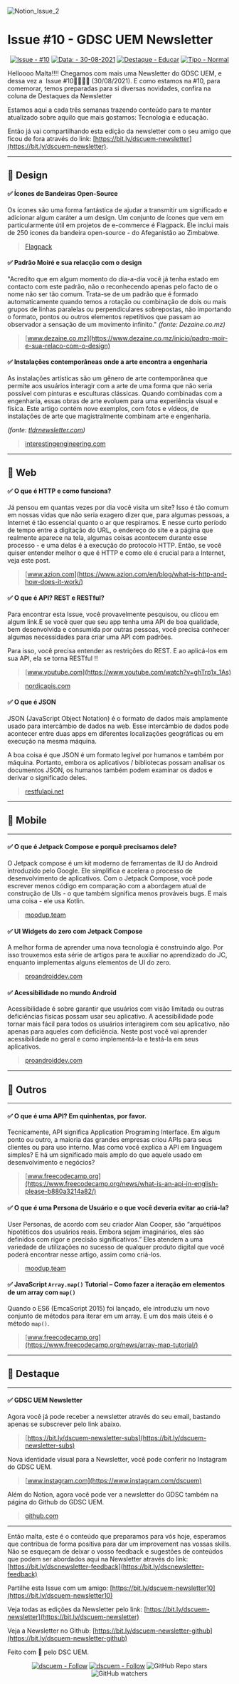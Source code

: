 

![Notion_Issue_2](https://user-images.githubusercontent.com/50568515/130361788-3e8584d4-a165-45ca-a290-8e8951ba53b0.png)

# **Issue #10 - GDSC UEM Newsletter**

<span align="center">

[![Issue - #10](https://img.shields.io/badge/Issue-%2310-2ea44f)](https://https://github.com/DSC-Eduardo-Mondlane-University/newsletter/tree/main/2021/)
[![Data: - 30-08-2021](https://img.shields.io/badge/Data%3A-30--08--2021-brightgreen)](https://https://github.com/DSC-Eduardo-Mondlane-University/newsletter/tree/main/2021/)
[![Destaque - Educar](https://img.shields.io/badge/Destaque-Newsletter-yellow)](https://https://github.com/DSC-Eduardo-Mondlane-University/newsletter/tree/main/2021/) [![Tipo  - Normal](https://img.shields.io/badge/Tipo_-Normal-blue)](https://https://github.com/DSC-Eduardo-Mondlane-University/newsletter/tree/main/2021/)

</span>

Helloooo Malta!!!! Chegamos com mais uma Newsletter do GDSC UEM, e dessa vez a  Issue #10🎉🎉🎉🎉 (30/08/2021). E como estamos na #10, para comemorar, temos preparadas para si diversas novidades, confira na coluna de Destaques da Newsletter

Estamos aqui a cada três semanas trazendo conteúdo para te manter atualizado sobre aquilo que mais gostamos: Tecnologia e educação.

Então já vai compartilhando esta edição da newsletter com o seu amigo que ficou de fora através do link: [https://bit.ly/dscuem-newsletter](https://bit.ly/dscuem-newsletter).

---

## 🎯 Design

#### ✅  Ícones de Bandeiras Open-Source

Os ícones são uma forma fantástica de ajudar a transmitir um significado e adicionar algum caráter a um design. Um conjunto de ícones que vem em particularmente útil em projetos de e-commerce é Flagpack. Ele inclui mais de 250 ícones da bandeira open-source - do Afeganistão ao Zimbabwe.

> [Flagpack](https://flagpack.xyz/)

#### ✅ Padrão Moiré e sua relacção com o design

"Acredito que em algum momento do dia-a-dia você já tenha estado em contacto com este padrão, não o reconhecendo apenas pelo facto de o nome não ser tão comum. Trata-se de um padrão que é formado automaticamente quando temos a rotação ou combinação de dois ou mais grupos de linhas paralelas ou perpendiculares sobrepostas, não importando o formato, pontos ou outros elementos repetitivos que passam ao observador a sensação de um movimento infinito." *(fonte: Dezaine.co.mz)*

> [www.dezaine.co.mz](https://www.dezaine.co.mz/inicio/padro-moir-e-sua-relaco-com-o-design)

#### ✅ Instalações contemporâneas onde a arte encontra a engenharia

As instalações artísticas são um gênero de arte contemporânea que permite aos usuários interagir com a arte de uma forma que não seria possível com pinturas e esculturas clássicas. Quando combinadas com a engenharia, essas obras de arte evoluem para uma experiência visual e física. Este artigo contém nove exemplos, com fotos e vídeos, de instalações de arte que magistralmente combinam arte e engenharia.

*(fonte: [tldrnewsletter.com](http://tldrnewsletter.com/))*

> [interestingengineering.com](https://interestingengineering.com/9-art-installations-that-will-blow-your-mind?utm_source=tldrnewsletter)

---

## 🎯 Web

#### ✅ O que é HTTP e como funciona?

Já pensou em quantas vezes por dia você visita um site? Isso é tão comum em nossas vidas que não seria exagero dizer que, para algumas pessoas, a Internet é tão essencial quanto o ar que respiramos. E nesse curto período de tempo entre a digitação do URL, o endereço do site e a página que realmente aparece na tela, algumas coisas acontecem durante esse processo - e uma delas é a execução do protocolo HTTP. Então, se você quiser entender melhor o que é HTTP e como ele é crucial para a Internet, veja este post.

> [www.azion.com](https://www.azion.com/en/blog/what-is-http-and-how-does-it-work/)

#### ✅ O que é API? REST e RESTful?

Para encontrar esta Issue, você provavelmente pesquisou, ou clicou em algum link.E se você quer que seu app tenha uma API de boa qualidade, bem desenvolvida e consumida por outras pessoas, você precisa conhecer algumas necessidades para criar uma API com padrões.

Para isso, você precisa entender as restrições do REST. E ao aplicá-los em sua API, ela se torna RESTful !!

> [www.youtube.com](https://www.youtube.com/watch?v=ghTrp1x_1As)

> [nordicapis.com](https://nordicapis.com/whats-the-difference-between-rest-and-restful/)

#### ✅ O que é JSON

JSON (JavaScript Object Notation) é o formato de dados mais amplamente usado para intercâmbio de dados na web. Esse intercâmbio de dados pode acontecer entre duas apps em diferentes localizações geográficas ou em execução na mesma máquina.

A boa coisa é que JSON é um formato legível por humanos e também por máquina. Portanto, embora os aplicativos / bibliotecas possam analisar os documentos JSON, os humanos também podem examinar os dados e derivar o significado deles.

> [restfulapi.net](https://restfulapi.net/introduction-to-json/)

---

## 🎯 Mobile

---

#### ✅ O que é Jetpack Compose e porquê precisamos dele?

O Jetpack compose é um kit moderno de ferramentas de IU do Android introduzido pelo Google. Ele simplifica e acelera o processo de desenvolvimento de aplicativos. Com o Jetpack Compose, você pode escrever menos código em comparação com a abordagem atual de construção de UIs - o que também significa menos prováveis bugs. E mais uma coisa - ele usa Kotlin.

> [moodup.team](https://moodup.team/blog/what-is-jetpack-compose-and-why-do-we-need-it/)

#### ✅ UI Widgets do zero com Jetpack Compose

A melhor forma de aprender uma nova tecnologia é construindo algo. Por isso trouxemos esta série de artigos para te auxiliar no aprendizado do JC, enquanto implementas alguns elementos de UI do zero.

> [proandroiddev.com](https://proandroiddev.com/ui-widgets-from-scratch-in-jetpack-compose-b16a74ca95e5)

#### ✅ Acessibilidade no mundo Android

Acessibilidade é sobre garantir que usuários com visão limitada ou outras deficiências físicas possam usar seu aplicativo. A acessibilidade pode tornar mais fácil para todos os usuários interagirem com seu aplicativo, não apenas para aqueles com deficiência. Neste post você vai aprender acessibilidade no geral e como implementá-la e testá-la em seus aplicativos.

> [proandroiddev.com](https://proandroiddev.com/accessibility-in-the-android-world-6e73d687660a)

---

## 🎯 Outros

---

#### ✅ O que é uma API? Em quinhentas, por favor.

Tecnicamente, API significa Application Programing Interface. Em algum ponto ou outro, a maioria das grandes empresas criou APIs para seus clientes ou para uso interno. Mas como você explica a API em linguagem simples? E há um significado mais amplo do que aquele usado em desenvolvimento e negócios?

> [www.freecodecamp.org](https://www.freecodecamp.org/news/what-is-an-api-in-english-please-b880a3214a82/)

#### ✅ O que é uma Persona de Usuário e o que você deveria evitar ao criá-la?

User Personas, de acordo com seu criador Alan Cooper, são “arquétipos hipotéticos dos usuários reais. Embora sejam imaginários, eles são definidos com rigor e precisão significativos.” Eles atendem a uma variedade de utilizações no sucesso de qualquer produto digital que você poderá encontrar nesse artigo, assim como criá-los.

> [moodup.team](https://moodup.team/blog/whats-a-user-persona-and-what-should-you-avoid-when-creating-them-2/)

#### ✅ JavaScript `Array.map()` Tutorial – Como fazer a iteração em elementos de um array com `map()`

Quando o ES6 (EmcaScript 2015) foi lançado, ele introduziu um novo conjunto de métodos para iterar em um array. E um dos mais úteis é o método `map()`.

> [www.freecodecamp.org](https://www.freecodecamp.org/news/array-map-tutorial/)

---

## 🎯 Destaque

---

#### ✅ GDSC UEM Newsletter

Agora você já pode receber a newsletter através do seu email, bastando apenas se subscrever pelo link abaixo.
> [https://bit.ly/dscuem-newsletter-subs](https://bit.ly/dscuem-newsletter-subs)

Nova identidade visual para a Newsletter, você pode conferir no Instagram do GDSC UEM.

> [www.instagram.com](https://www.instagram.com/dscuem)

Além do Notion, agora você pode ver a newsletter do GDSC também na página do Github do GDSC UEM.

> [github.com](https://github.com/DSC-Eduardo-Mondlane-University/newsletter)

---

Então malta, este é o conteúdo que preparamos para vós hoje, esperamos que contribua de forma positiva para dar um improvement nas vossas skills. Não se esqueçam de deixar o vosso feedback e sugestões de conteúdos que podem ser abordados aqui na Newsletter através do link: [https://bit.ly/dscnewsletter-feedback](https://bit.ly/dscnewsletter-feedback)

Partilhe esta Issue com um amigo: [https://bit.ly/dscuem-newsletter10](https://bit.ly/dscuem-newsletter10)

Veja todas as edições da Newsletter pelo link: [https://bit.ly/dscuem-newsletter](https://bit.ly/dscuem-newsletter)

Veja a Newsletter no Github: [https://bit.ly/dscuem-newsletter-github](https://bit.ly/dscuem-newsletter-github)

Feito com 💙 pelo DSC UEM.
<p align="center">
  <a href="https://twitter.com/dscuem"><img src="https://img.shields.io/badge/dscuem-Follow-1DA1F2?logo=Twitter" alt="dscuem - Follow"></a>
  <a href="https://instagram.com/dscuem"><img src="https://img.shields.io/badge/dscuem-Follow-E4405F?logo=Instagram" alt="dscuem - Follow"></a>
  <img alt="GitHub Repo stars" src="https://img.shields.io/github/stars/DSC-Eduardo-Mondlane-University/newsletter?style=social">
  <img alt="GitHub watchers" src="https://img.shields.io/github/watchers/DSC-Eduardo-Mondlane-University/newsletter?style=social">

</p>
